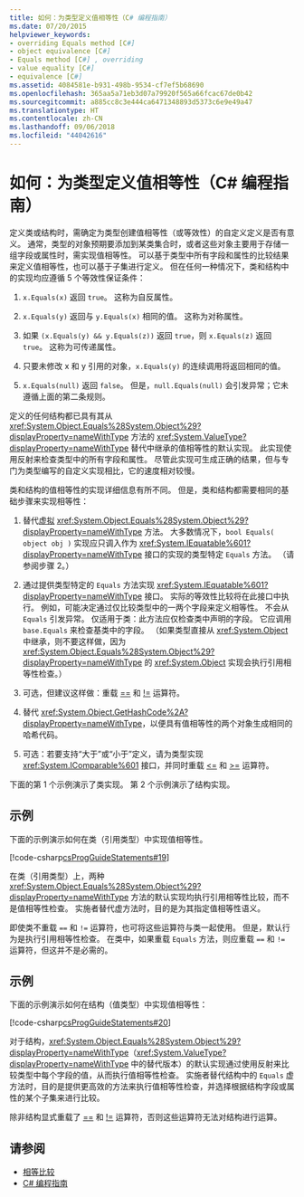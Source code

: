 ```yaml
---
title: 如何：为类型定义值相等性（C# 编程指南）
ms.date: 07/20/2015
helpviewer_keywords:
- overriding Equals method [C#]
- object equivalence [C#]
- Equals method [C#] , overriding
- value equality [C#]
- equivalence [C#]
ms.assetid: 4084581e-b931-498b-9534-cf7ef5b68690
ms.openlocfilehash: 365aa5a71eb3d07a79920f565a66fcac67de0b42
ms.sourcegitcommit: a885cc8c3e444ca6471348893d5373c6e9e49a47
ms.translationtype: HT
ms.contentlocale: zh-CN
ms.lasthandoff: 09/06/2018
ms.locfileid: "44042616"
---
```

# <a name="how-to-define-value-equality-for-a-type-c-programming-guide"></a>如何：为类型定义值相等性（C# 编程指南）
定义类或结构时，需确定为类型创建值相等性（或等效性）的自定义定义是否有意义。 通常，类型的对象预期要添加到某类集合时，或者这些对象主要用于存储一组字段或属性时，需实现值相等性。 可以基于类型中所有字段和属性的比较结果来定义值相等性，也可以基于子集进行定义。 但在任何一种情况下，类和结构中的实现均应遵循 5 个等效性保证条件：  
  
1.  `x.Equals(x)` 返回 `true`。 这称为自反属性。  
  
2.  `x.Equals(y)` 返回与 `y.Equals(x)` 相同的值。 这称为对称属性。  
  
3.  如果 `(x.Equals(y) && y.Equals(z))` 返回 `true`，则 `x.Equals(z)` 返回 `true`。 这称为可传递属性。  
  
4.  只要未修改 x 和 y 引用的对象，`x.Equals(y)` 的连续调用将返回相同的值。  
  
5.  `x.Equals(null)` 返回 `false`。 但是，`null.Equals(null)` 会引发异常；它未遵循上面的第二条规则。  
  
 定义的任何结构都已具有其从 <xref:System.Object.Equals%28System.Object%29?displayProperty=nameWithType> 方法的 <xref:System.ValueType?displayProperty=nameWithType> 替代中继承的值相等性的默认实现。 此实现使用反射来检查类型中的所有字段和属性。 尽管此实现可生成正确的结果，但与专门为类型编写的自定义实现相比，它的速度相对较慢。  
  
 类和结构的值相等性的实现详细信息有所不同。 但是，类和结构都需要相同的基础步骤来实现相等性：  
  
1.  替代[虚拟](../../../csharp/language-reference/keywords/virtual.md) <xref:System.Object.Equals%28System.Object%29?displayProperty=nameWithType> 方法。 大多数情况下，`bool Equals( object obj )` 实现应只调入作为 <xref:System.IEquatable%601?displayProperty=nameWithType> 接口的实现的类型特定 `Equals` 方法。 （请参阅步骤 2。）  
  
2.  通过提供类型特定的 `Equals` 方法实现 <xref:System.IEquatable%601?displayProperty=nameWithType> 接口。 实际的等效性比较将在此接口中执行。 例如，可能决定通过仅比较类型中的一两个字段来定义相等性。 不会从 `Equals` 引发异常。 仅适用于类：此方法应仅检查类中声明的字段。 它应调用 `base.Equals` 来检查基类中的字段。 （如果类型直接从 <xref:System.Object> 中继承，则不要这样做，因为 <xref:System.Object.Equals%28System.Object%29?displayProperty=nameWithType> 的 <xref:System.Object> 实现会执行引用相等性检查。）  
  
3.  可选，但建议这样做：重载 [==](../../../csharp/language-reference/operators/equality-comparison-operator.md) 和 [!=](../../../csharp/language-reference/operators/not-equal-operator.md) 运算符。  
  
4.  替代 <xref:System.Object.GetHashCode%2A?displayProperty=nameWithType>，以便具有值相等性的两个对象生成相同的哈希代码。  
  
5.  可选：若要支持“大于”或“小于”定义，请为类型实现 <xref:System.IComparable%601> 接口，并同时重载 [<=](../../../csharp/language-reference/operators/less-than-equal-operator.md) 和 [>=](../../../csharp/language-reference/operators/greater-than-equal-operator.md) 运算符。  
  
 下面的第 1 个示例演示了类实现。 第 2 个示例演示了结构实现。  
  
## <a name="example"></a>示例  
 下面的示例演示如何在类（引用类型）中实现值相等性。  
  
 [!code-csharp[csProgGuideStatements#19](../../../csharp/programming-guide/classes-and-structs/codesnippet/CSharp/how-to-define-value-equality-for-a-type_1.cs)]  
  
 在类（引用类型）上，两种 <xref:System.Object.Equals%28System.Object%29?displayProperty=nameWithType> 方法的默认实现均执行引用相等性比较，而不是值相等性检查。 实施者替代虚方法时，目的是为其指定值相等性语义。  
  
 即使类不重载 `==` 和 `!=` 运算符，也可将这些运算符与类一起使用。 但是，默认行为是执行引用相等性检查。 在类中，如果重载 `Equals` 方法，则应重载 `==` 和 `!=` 运算符，但这并不是必需的。  
  
## <a name="example"></a>示例  
 下面的示例演示如何在结构（值类型）中实现值相等性：  
  
 [!code-csharp[csProgGuideStatements#20](../../../csharp/programming-guide/classes-and-structs/codesnippet/CSharp/how-to-define-value-equality-for-a-type_2.cs)]  
  
 对于结构，<xref:System.Object.Equals%28System.Object%29?displayProperty=nameWithType>（<xref:System.ValueType?displayProperty=nameWithType> 中的替代版本）的默认实现通过使用反射来比较类型中每个字段的值，从而执行值相等性检查。 实施者替代结构中的 `Equals` 虚方法时，目的是提供更高效的方法来执行值相等性检查，并选择根据结构字段或属性的某个子集来进行比较。  
  
 除非结构显式重载了 [==](../../../csharp/language-reference/operators/equality-comparison-operator.md) 和 [!=](../../../csharp/language-reference/operators/not-equal-operator.md) 运算符，否则这些运算符无法对结构进行运算。  
  
## <a name="see-also"></a>请参阅

- [相等比较](../../../csharp/programming-guide/statements-expressions-operators/equality-comparisons.md)  
- [C# 编程指南](../../../csharp/programming-guide/index.md)
